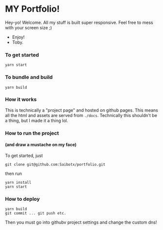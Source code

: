 # MY Portfolio!

Hey-yo! Welcome. All my stuff is built super responsive. Feel free to mess with your screen size ;)

- Enjoy!
- Toby.


### To get started

`yarn start`

### To bundle and build

`yarn build`

### How it works

This is technically a "project page" and hosted on github pages. This means all the html and assets are served from `./docs`. Technically this shouldn't be a thing, but I made it a thing lol.

### How to run the project
#### (and draw a mustache on my face)

To get started, just
```
git clone git@github.com:Saibotx/portfolio.git
```

then run
```
yarn install
yarn start

```

### How to deploy

```
yarn build
git commit ... git push etc.
```

Then you must go into githubv project settings and change the custom dns!
